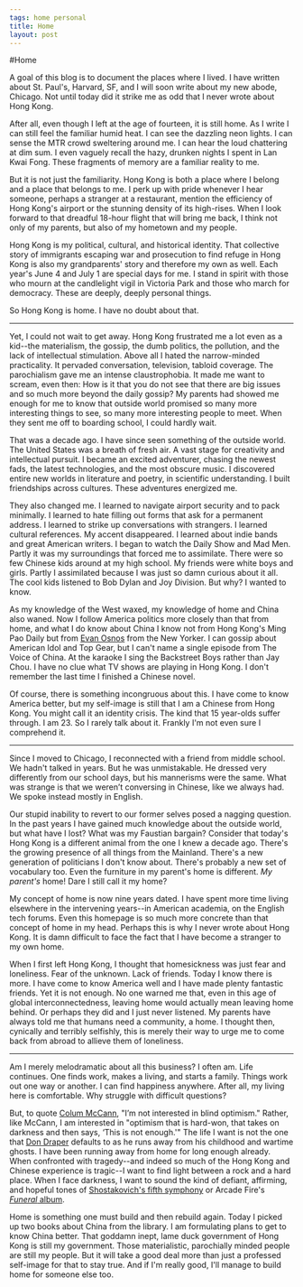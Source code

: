 ```yaml
--- 
tags: home personal
title: Home
layout: post
---
```


#Home

A goal of this blog is to document the places where I lived. I have written about St. Paul's, Harvard, SF, and I will soon write about my new abode, Chicago. Not until today did it strike me as odd that I never wrote about Hong Kong. 

After all, even though I left at the age of fourteen, it is still home. As I write I can still feel the familiar humid heat. I can see the dazzling neon lights. I can sense the MTR crowd sweltering around me. I can hear the loud chattering at dim sum. I even vaguely recall the hazy, drunken nights I spent in Lan Kwai Fong. These fragments of memory are a familiar reality to me. 

But it is not just the familiarity. Hong Kong is both a place where I belong and a place that belongs to me. I perk up with pride whenever I hear someone, perhaps a stranger at a restaurant, mention the efficiency of Hong Kong's airport or the stunning density of its high-rises. When I look forward to that dreadful 18-hour flight that will bring me back, I think not only of my parents, but also of my hometown and my people. 

Hong Kong is my political, cultural, and historical identity. That collective story of immigrants escaping war and prosecution to find refuge in Hong Kong is also my grandparents' story and therefore my own as well. Each year's June 4 and July 1 are special days for me. I stand in spirit with those who mourn at the candlelight vigil in Victoria Park and those who march for democracy. These are deeply, deeply personal things. 

So Hong Kong is home. I have no doubt about that.

--------------------------------------

Yet, I could not wait to get away. Hong Kong frustrated me a lot even as a kid--the materialism, the gossip, the dumb politics, the pollution, and the lack of intellectual stimulation. Above all I hated the narrow-minded practicality. It pervaded conversation, television, tabloid coverage. The parochialism gave me an intense claustrophobia. It made me want to scream, even then: How is it that you do not see that there are big issues and so much more beyond the daily gossip? My parents had showed me enough for me to know that outside world promised so many more interesting things to see, so many more interesting people to meet. When they sent me off to boarding school, I could hardly wait. 

That was a decade ago. I have since seen something of the outside world. The United States was a breath of fresh air. A vast stage for creativity and intellectual pursuit. I became an excited adventurer, chasing the newest fads, the latest technologies, and the most obscure music. I discovered entire new worlds in literature and poetry, in scientific understanding. I built friendships across cultures. These adventures energized me. 

They also changed me. I learned to navigate airport security and to pack minimally. I learned to hate filling out forms that ask for a permanent address. I learned to strike up conversations with strangers. I learned cultural references. My accent disappeared. I learned about indie bands and great American writers. I began to watch the Daily Show and Mad Men. Partly it was my surroundings that forced me to assimilate. There were so few Chinese kids around at my high school. My friends were white boys and girls. Partly I assimilated because I was just so damn curious about it all. The cool kids listened to Bob Dylan and Joy Division. But why? I wanted to know. 

As my knowledge of the West waxed, my knowledge of home and China also waned. Now I follow America politics more closely than that from home, and what I do know about China I know not from Hong Kong's Ming Pao Daily but from [Evan Osnos][osnos] from the New Yorker. I can gossip about American Idol and Top Gear, but I can't name a single episode from The Voice of China. At the karaoke I sing the Backstreet Boys rather than Jay Chou. I have no clue what TV shows are playing in Hong Kong. I don't remember the last time I finished a Chinese novel. 

[osnos]: http://www.newyorker.com/online/blogs/evanosnos

Of course, there is something incongruous about this. I have come to know America better, but my self-image is still that I am a Chinese from Hong Kong. You might call it an identity crisis. The kind that 15 year-olds suffer through. I am 23. So I rarely talk about it. Frankly I'm not even sure I comprehend it.  

-----------------------------

Since I moved to Chicago, I reconnected with a friend from middle school. We hadn't talked in years. But he was unmistakable. He dressed very differently from our school days, but his mannerisms were the same. What was strange is that we weren’t conversing in Chinese, like we always had. We spoke instead mostly in English. 

Our stupid inability to revert to our former selves posed a nagging question. In the past years I have gained much knowledge about the outside world, but what have I lost? What was my Faustian bargain? Consider that today's Hong Kong is a different animal from the one I knew a decade ago. There's the growing presence of all things from the Mainland. There's a new generation of politicians I don't know about. There's probably a new set of vocabulary too. Even the furniture in my parent's home is different. _My parent's_ home! Dare I still call it my home? 

My concept of home is now nine years dated. I have spent more time living elsewhere in the intervening years--in American academia, on the English tech forums. Even this homepage is so much more concrete than that concept of home in my head. Perhaps this is why I never wrote about Hong Kong. It is damn difficult to face the fact that I have become a stranger to my own home. 

When I first left Hong Kong, I thought that homesickness was just fear and loneliness. Fear of the unknown. Lack of friends. Today I know there is more. I have come to know America well and I have made plenty fantastic friends. Yet it is not enough. No one warned me that, even in this age of global interconnectedness, leaving home would actually mean leaving home behind. Or perhaps they did and I just never listened. My parents have always told me that humans need a community, a home. I thought then, cynically and terribly selfishly, this is merely their way to urge me to come back from abroad to allieve them of loneliness. 

----------------------------------

Am I merely melodramatic about all this business? I often am. Life continues. One finds work, makes a living, and starts a family. Things work out one way or another. I can find happiness anywhere. After all, my living here is comfortable. Why struggle with difficult questions? 

But, to quote [Colum McCann][mccann], "I’m not interested in blind optimism." Rather, like McCann, I am interested in "optimism that is hard-won, that takes on darkness and then says, ‘This is not enough.'" The life I want is not the one that [Don Draper][madmen] defaults to as he runs away from his childhood and wartime ghosts. I have been running away from home for long enough already. When confronted with tragedy--and indeed so much of the Hong Kong and Chinese experience is tragic--I want to find light between a rock and a hard place. When I face darkness, I want to sound the kind of defiant, affirming, and hopeful tones of [Shostakovich's fifth symphony][bernstein] or Arcade Fire's [_Funeral_ album][arcadefire]. 

[mccann]: http://www.nytimes.com/2013/06/02/magazine/colum-mccanns-radical-empathy.html?pagewanted=all
[madmen]: https://medium.com/sterling-cooper-draper-pryce/e96804523838
[arcadefire]: http://pitchfork.com/reviews/albums/452-funeral/
[bernstein]: http://www.youtube.com/watch?v=ogJFXqYEYd8

Home is something one must build and then rebuild again. Today I picked up two books about China from the library. I am formulating plans to get to know China better. That goddamn inept, lame duck government of Hong Kong is still my government. Those materialistic, parochially minded people are still my people. But it will take a good deal more than just a professed self-image for that to stay true. And if I'm really good, I'll manage to build home for someone else too. 
